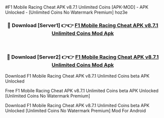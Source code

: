 #F1 Mobile Racing Cheat APK v8.7.1 Unlimited Coins [APK-MOD] - APK Unlocked - [Unlimited Coins No Watermark Premium] hoz3e



<div align="center">

<h3>🔴 Download [Server1] 👉👉 <a href="https://momento.my/?title=F1_Mobile_Racing_Cheat_APK_v8.7.1_Unlimited_Coins">F1 Mobile Racing Cheat APK v8.7.1 Unlimited Coins Mod Apk</a></h3><br>

<h3>🔴 Download [Server2] 👉👉 <a href="https://momento.my/?title=F1_Mobile_Racing_Cheat_APK_v8.7.1_Unlimited_Coins">F1 Mobile Racing Cheat APK v8.7.1 Unlimited Coins Mod Apk</a></h3>
</div>



Download F1 Mobile Racing Cheat APK v8.7.1 Unlimited Coins beta APK Unlocked

Free F1 Mobile Racing Cheat APK v8.7.1 Unlimited Coins beta APK Unlocked [Unlimited Coins No Watermark Premium]

Download F1 Mobile Racing Cheat APK v8.7.1 Unlimited Coins beta APK Unlocked [Unlimited Coins No Watermark Premium] Mod For Android
